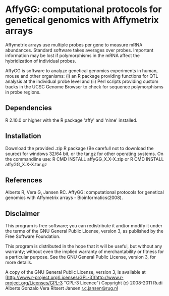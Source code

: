AffyGG: computational protocols for genetical genomics with Affymetrix arrays
====================================================================
Affymetrix arrays use multiple probes per gene to measure mRNA 
abundances. Standard software takes averages over probes. Important 
information may be lost if polymorphisms in the mRNA affect the 
hybridization of individual probes.

AffyGG is software to analyze genetical genomics experiments in human, mouse 
and other organisms: (i) an R package providing functions for QTL analysis 
at the individual probe level and (ii) Perl scripts providing custom tracks 
in the UCSC Genome Browser to check for sequence polymorphisms in probe regions.

Dependencies
------------
R 2.10.0 or higher with the R package 'affy' and 'nlme' installed.

Installation
------------
Download the provided .zip R package (Be carefull not to download the source) for windows 32/64 bit, or 
the tar.gz for other operating systems.
On the commandline use: R CMD INSTALL affyGG_X.X-X.zip or R CMD INSTALL affyGG_X.X-X.tar.gz

References
----------
Alberts R, Vera G, Jansen RC. AffyGG: computational protocols for genetical genomics with Affymetrix arrays - Bioinformatics(2008).

Disclaimer
----------
This program is free software; you can redistribute it and/or
modify it under the terms of the GNU General Public License,
version 3, as published by the Free Software Foundation.

This program is distributed in the hope that it will be useful,
but without any warranty; without even the implied warranty of
merchantability or fitness for a particular purpose.  See the GNU
General Public License, version 3, for more details.

A copy of the GNU General Public License, version 3, is available
at [http://www.r-project.org/Licenses/GPL-3](http://www.r-project.org/Licenses/GPL-3 "GPL-3 Licence")
Copyright (c) 2008-2011 
Rudi Alberts
Gonzalo Vera
Ritsert Jansen <r.c.jansen@rug.nl> 

